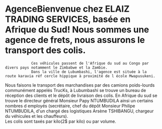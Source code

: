 # AgenceBienvenue chez ELAIZ TRADING SERVICES, basée en Afrique du Sud! Nous sommes une agence de frets, nous assurons le transport des colis.
                Ces véhicules passent de l'Afrique du sud au Congo par divers pays notamment le Zimbabwe et la Zambie. 
                Dans la ville de Lubumbashi, l'agence est située à la route karavia réf cercle hippique à proximité de l école Mwapusukeni. 
 Nous faisons le transport des marchandises par des camions poids-lourds communément appelés TrucKs, à Lubumbashi se trouve un bureau de réception des clients et le dépôt de livraison des colis.                 En Afrique du sud se trouve le directeur général 
Monsieur  Papy NTUMBUDILA ainsi un certains nombres d employés (secrétaire, chef du dépôt Monsieur  Philipe  NTUMBUDILA, d'un chargé des logistiques Arsène TSHIBANGU, chargeur du véhicules et les chauffeurs).
<br>Les colis sont taxés par kilo(2$ par kilo) ou par volume.
